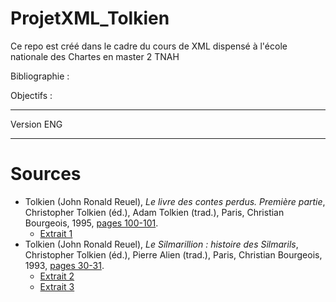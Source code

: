 # ProjetXML_Tolkien
Ce repo est créé dans le cadre du cours de XML dispensé à l'école nationale des Chartes en master 2 TNAH

Bibliographie :

Objectifs :

---
Version ENG

---

# Sources

- Tolkien (John Ronald Reuel), _Le livre des contes perdus. Première partie_, Christopher Tolkien (éd.), Adam Tolkien (trad.), Paris, Christian Bourgeois, 1995, [pages 100-101](Documents/Extrait_ContesPerdus.pdf).
	- [Extrait 1](Documents/Extrait_ContesPerdus.txt)
- Tolkien (John Ronald Reuel), _Le Silmarillion : histoire des Silmarils_, Christopher Tolkien (éd.), Pierre Alien (trad.), Paris, Christian Bourgeois, 1993, [pages 30-31](Documents/Extrait_Silmarillion.pdf).
	- [Extrait 2](Documents/Extrait_Silmarillion1.txt)
	- [Extrait 3](Documents/Extrait_Silmarillion2.txt)